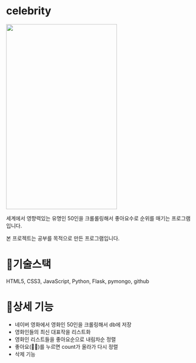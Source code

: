 
# celebrity


<img src="https://user-images.githubusercontent.com/69257201/164979104-88e5fb74-189c-48fa-b807-488a34638fe7.png" width="300px" height="500px">

세계에서 영향력있는 유명인 50인을 크롤롤링해서 좋아요수로 순위를 매기는 프로그램입니다.

 본 프로젝트는 공부를 목적으로 만든 프로그램입니다.

# 📜기술스택

HTML5, CSS3, JavaScript, Python, Flask, pymongo, github

# 🧾상세 기능

- 네이버 영화에서 영화인 50인을 크롤링해서 db에 저장
- 영화인들의 최신 대표작을 리스트화
- 영화인 리스트들을 좋아요순으로 내림차순 정렬
- 좋아요(👍🏽)를 누르면 count가 올라가 다시 정렬
- 삭제 기능
